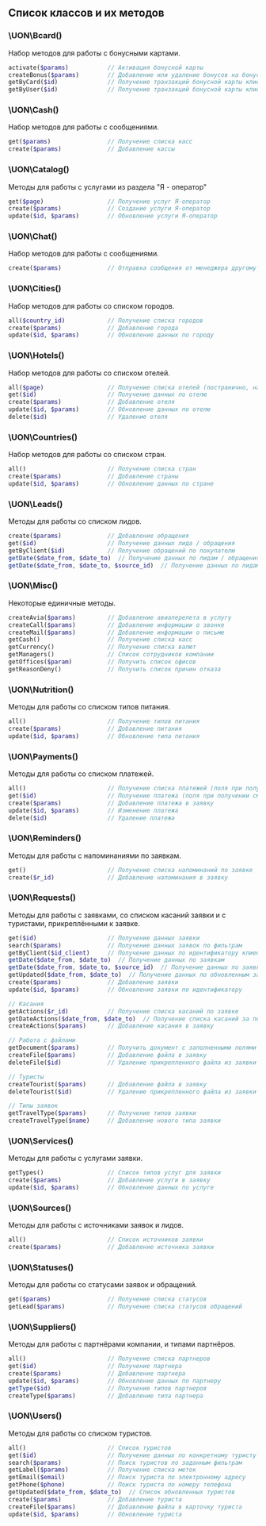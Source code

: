 ## Список классов и их методов

### \UON\Bcard()

Набор методов для работы с бонусными картами.

```php
activate($params)           // Активация бонусной карты
createBonus($params)        // Добавление или удаление бонусов на бонусной карте
getByCard($id)              // Получение транзакций бонусной карты клиента (по ID карты)
getByUser($id)              // Получение транзакций бонусной карты клиента (по ID клиента)
```

### \UON\Cash()

Набор методов для работы с сообщениями.

```php
get($params)                // Получение списка касс
create($params)             // Добавление кассы
```

### \UON\Catalog()

Методы для работы с услугами из раздела "Я - оператор"

```php
get($page)                  // Получение услуг Я-оператор
create($params)             // Создание услуги Я-оператор
update($id, $params)        // Обновление услуги Я-оператор
```

### \UON\Chat()

Набор методов для работы с сообщениями.

```php
create($params)             // Отправка сообщения от менеджера другому менеджеру или туристу
```

### \UON\Cities()

Набор методов для работы со списком городов.

```php
all($country_id)            // Получение списка городов
create($params)             // Добавление города
update($id, $params)        // Обновление данных по городу
```

### \UON\Hotels()

Набор методов для работы со списком отелей.

```php
all($page)                  // Получение списка отелей (постранично, на каждой странице 100 отелей)
get($id)                    // Получение данных по отелю
create($params)             // Добавление отеля
update($id, $params)        // Обновление данных по отелю
delete($id)                 // Удаление отеля
```

### \UON\Countries()

Набор методов для работы со списком стран.

```php
all()                       // Получение списка стран
create($params)             // Добавление страны
update($id, $params)        // Обновление данных по стране
```

### \UON\Leads()

Методы для работы со списком лидов.

```php
create($params)             // Добавление обращения
get($id)                    // Получение данных лида / обращения
getByClient($id)            // Получение обращений по покупателю
getDate($date_from, $date_to)  // Получение данных по лидам / обращениям
getDate($date_from, $date_to, $source_id)  // Получение данных по лидам / обращениям согласно источнику
```

### \UON\Misc()

Некоторые единичные методы.

```php
createAvia($params)         // Добавление авиаперелета в услугу
createCall($params)         // Добавление информации о звонке
createMail($params)         // Добавление информации о письме
getCash()                   // Получение списка касс
getCurrency()               // Получение списка валют
getManagers()               // Список сотрудников компании
getOffices($param)          // Получить список офисов
getReasonDeny()             // Получить список причин отказа
```

### \UON\Nutrition()

Методы для работы со списком типов питания.

```php
all()                       // Получение типов питания
create($params)             // Добавление питания
update($id, $params)        // Обновление типа питания
```

### \UON\Payments()

Методы для работы со списком платежей.

```php
all()                       // Получение списка платежей (поля при получении см. /payment/create)
get($id)                    // Получение платежа (поля при получении см. /payment/create)
create($params)             // Добавление платежа в заявку
update($id, $params)        // Изменение платежа
delete($id)                 // Удаление платежа
```

### \UON\Reminders()

Методы для работы с напоминаниями по заявкам.

```php
get()                       // Получение списка напоминаний по заявке
create($r_id)               // Добавление напоминания в заявку
```

### \UON\Requests()

Методы для работы с заявками, со списком касаний заявки и с туристами, прикреплёнными к заявке.

```php
get($id)                    // Получение данных заявки
search($params)             // Получение данных заявок по фильтрам
getByClient($id_client)     // Получение данных по идентификатору клиента
getDate($date_from, $date_to)  // Получение данных по заявкам
getDate($date_from, $date_to, $source_id)  // Получение данных по заявкам согласно источнику
getUpdated($date_from, $date_to)  // Получение данных по обновленным заявкам
create($params)             // Добавление заявки
update($id, $params)        // Обновление заявки по идентификатору

// Касания
getActions($r_id)           // Получение списка касаний по заявке
getDateActions($date_from, $date_to)  // Получение списка касаний за период
createActions($params)      // Добавление касания в заявку

// Работа с файлами
getDocument($params)        // Получить документ с заполненными полями
createFile($params)         // Добавление файла в заявку
deleteFile($id)             // Удаление прикрепленного файла из заявки

// Туристы
createTourist($params)      // Добавление файла в заявку
deleteTourist($id)          // Удаление прикрепленного файла из заявки

// Типы заявок
getTravelType($params)      // Получение типов заявки
createTravelType($name)     // Добавление нового типа заявки
```

### \UON\Services()

Методы для работы с услугами заявки.

```php
getTypes()                  // Список типов услуг для заявки
create($params)             // Добавление услуги в заявку
update($id, $params)        // Обновление данных по услуге
```

### \UON\Sources()

Методы для работы с источниками заявок и лидов.

```php
all()                       // Список источников заявки
create($params)             // Добавление источника заявки
```

### \UON\Statuses()

Методы для работы со статусами заявок и обращений.

```php
get($params)                // Получение списка статусов
getLead($params)            // Получение списка статусов обращений
```

### \UON\Suppliers()

Методы для работы с партнёрами компании, и типами партнёров.

```php
all()                       // Получение списка партнеров
get($id)                    // Получение партнера
create($params)             // Добавление партнера
update($id, $params)        // Обновление данных по партнеру
getType($id)                // Получение типов партнеров
createType($params)         // Добавление типа партнера
```

### \UON\Users()

Методы для работы со списком туристов.

```php
all()                       // Список туристов
get($id)                    // Получение данных по конкретному туристу
search($params)             // Поиск туристов по заданным фильтрам
getLabel($params)           // Получение списка меток
getEmail($email)            // Поиск туриста по электронному адресу
getPhone($phone)            // Поиск туриста по номеру телефона
getUpdated($date_from, $date_to)  // Список обновленных туристов
create($params)             // Добавление туриста
createFile($params)         // Добавление файла в карточку туриста
update($id, $params)        // Обновление туриста
```

